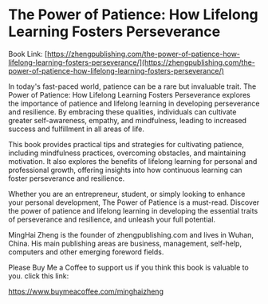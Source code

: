 # The Power of Patience: How Lifelong Learning Fosters Perseverance

Book Link: [https://zhengpublishing.com/the-power-of-patience-how-lifelong-learning-fosters-perseverance/](https://zhengpublishing.com/the-power-of-patience-how-lifelong-learning-fosters-perseverance/)

In today's fast-paced world, patience can be a rare but invaluable trait. The Power of Patience: How Lifelong Learning Fosters Perseverance explores the importance of patience and lifelong learning in developing perseverance and resilience. By embracing these qualities, individuals can cultivate greater self-awareness, empathy, and mindfulness, leading to increased success and fulfillment in all areas of life.

This book provides practical tips and strategies for cultivating patience, including mindfulness practices, overcoming obstacles, and maintaining motivation. It also explores the benefits of lifelong learning for personal and professional growth, offering insights into how continuous learning can foster perseverance and resilience.

Whether you are an entrepreneur, student, or simply looking to enhance your personal development, The Power of Patience is a must-read. Discover the power of patience and lifelong learning in developing the essential traits of perseverance and resilience, and unleash your full potential.

MingHai Zheng is the founder of zhengpublishing.com and lives in Wuhan, China. His main publishing areas are business, management, self-help, computers and other emerging foreword fields.

Please Buy Me a Coffee to support us if you think this book is valuable to you. click this link:

https://www.buymeacoffee.com/minghaizheng
